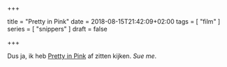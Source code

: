 +++

title = "Pretty in Pink"
date = 2018-08-15T21:42:09+02:00 
tags = [ "film" ] 
series = [ "snippers" ]
draft = false

+++

Dus ja, ik heb [Pretty in Pink](https://www.imdb.com/title/tt0091790/) af zitten kijken. *Sue me*.
